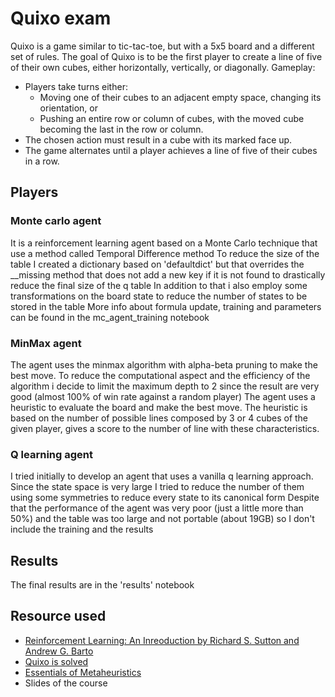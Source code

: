
# Quixo exam
Quixo is a game similar to tic-tac-toe, but with a 5x5 board and a different set of rules. 
The goal of Quixo is to be the first player to create a line of five of their own cubes, either horizontally, vertically, or diagonally.
Gameplay:
* Players take turns either:
  - Moving one of their cubes to an adjacent empty space, changing its orientation, or
  - Pushing an entire row or column of cubes, with the moved cube becoming the last in the row or column.
* The chosen action must result in a cube with its marked face up.
* The game alternates until a player achieves a line of five of their cubes in a row.

## Players 
### Monte carlo agent
It is a reinforcement learning agent based on a Monte Carlo technique that use a method called Temporal Difference method
To reduce the size of the table I created a dictionary based on 'defaultdict' but that overrides the __missing method that does not add a 
new key if it is not found to drastically reduce the final size of the q table
In addition to that i also employ some transformations on the board state to reduce the number of states to be stored in the table
More info about formula update, training and parameters can be found in the mc_agent_training notebook

### MinMax agent
The agent uses the minmax algorithm with alpha-beta pruning to make the best move. 
To reduce the computational aspect and the efficiency of the algorithm i decide to limit the maximum depth to 2 since the result are very good (almost 100% of win rate against a random player)
The agent uses a heuristic to evaluate the board and make the best move. 
The heuristic is based on the number of possible lines composed by 3 or 4 cubes of the given player, gives a score to the number of line with these characteristics.

### Q learning agent
I tried initially to develop an agent that uses a vanilla q learning approach.
Since the state space is very large I tried to reduce the number of them using some symmetries to reduce every state to its canonical form
Despite that the performance of the agent was very poor (just a little more than 50%) and the table was too large and not portable (about 19GB) 
so I don't include the training and the results

## Results
The final results are in the 'results' notebook

## Resource used
* [Reinforcement Learning: An Inreoduction by Richard S. Sutton and Andrew G. Barto](http://incompleteideas.net/book/RLbook2018.pdf)
* [Quixo is solved](https://www.researchgate.net/publication/343390362_Quixo_Is_Solved)
* [Essentials of Metaheuristics](https://cs.gmu.edu/~sean/book/metaheuristics/Essentials.pdf)
* Slides of the course
